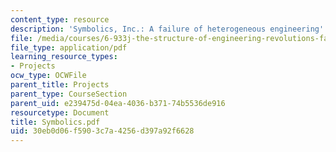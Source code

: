 ```yaml
---
content_type: resource
description: 'Symbolics, Inc.: A failure of heterogeneous engineering'
file: /media/courses/6-933j-the-structure-of-engineering-revolutions-fall-2001/30eb0d06f5903c7a4256d397a92f6628_Symbolics.pdf
file_type: application/pdf
learning_resource_types:
- Projects
ocw_type: OCWFile
parent_title: Projects
parent_type: CourseSection
parent_uid: e239475d-04ea-4036-b371-74b5536de916
resourcetype: Document
title: Symbolics.pdf
uid: 30eb0d06-f590-3c7a-4256-d397a92f6628
---
```

